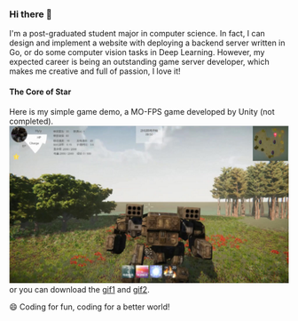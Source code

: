 ### Hi there 👋

I'm a post-graduated student major in computer science. In fact, I can design and implement a website with deploying a backend server written in Go, or do some computer vision tasks in Deep Learning. However, my expected career is being an outstanding game server developer, which makes me creative and full of passion, I love it!

#### The Core of Star

Here is my simple game demo, a MO-FPS game developed by Unity (not completed).
![TheCoreOfStar](gifs/Screen.png)
or you can download the [gif1](gifs/TheCoreofStar_Part1.gif)
and [gif2](gifs/TheCoreofStar_Part2.gif).

😄 Coding for fun, coding for a better world!</br>

<!--
**luyu-fan/luyu-fan** is a ✨ _special_ ✨ repository because its `README.md` (this file) appears on your GitHub profile.

Here are some ideas to get you started:

- 🔭 I’m currently working on ...
- 🌱 I’m currently learning ...
- 👯 I’m looking to collaborate on ...
- 🤔 I’m looking for help with ...
- 💬 Ask me about ...
- 📫 How to reach me: ...
- 😄 Pronouns: ...
- ⚡ Fun fact: ...
-->
